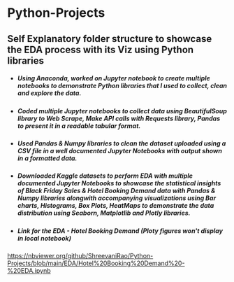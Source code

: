# Python-Projects
## Self Explanatory folder structure to showcase the EDA process with its Viz using Python libraries
* ##### Using Anaconda, worked on Jupyter notebook to create multiple notebooks to demonstrate Python libraries that I used to collect, clean and explore the data.
* ##### Coded multiple Jupyter notebooks to collect data using BeautifulSoup library to Web Scrape, Make API calls with Requests library, Pandas to present it in a readable tabular format.
* ##### Used Pandas & Numpy libraries to clean the dataset uploaded using a CSV file in a well documented Jupyter Notebooks with output shown in a formatted data.
* ##### Downloaded Kaggle datasets to perform EDA with multiple documented Jupyter Notebooks to showcase the statistical insights of Black Friday Sales & Hotel Booking Demand data with Pandas & Numpy libraries alongwith accompanying visualizations using Bar charts, Histograms, Box Plots, HeatMaps to demonstrate the data distribution using Seaborn, Matplotlib and Plotly libraries.

* ##### Link for the EDA - Hotel Booking Demand (Ploty figures won't display in local notebook) 
https://nbviewer.org/github/ShreevaniRao/Python-Projects/blob/main/EDA/Hotel%20Booking%20Demand%20-%20EDA.ipynb

